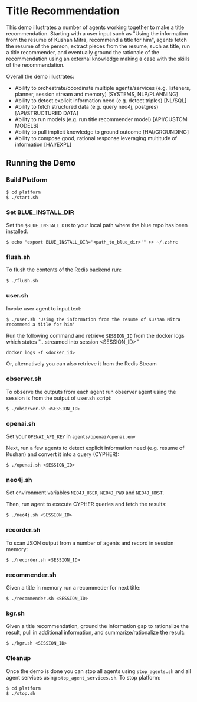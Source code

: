 # Title Recommendation

This demo illustrates a number of agents working together to make a title recommendation. Starting with a user input such as "Using the information from the resume of Kushan Mitra, recommend a title for him", agents fetch the resume of the person, extract pieces from the resume, such as title, run a title recommender, and eventually ground the rationale of the recommendation using an external knowledge making a case with the skills of the recommendation.

Overall the demo illustrates:
* Ability to orchestrate/coordinate multiple agents/services (e.g. listeners, planner, session stream and memory) [SYSTEMS, NLP/PLANNING]
* Ability to detect explicit information need (e.g. detect triples) [NL/SQL]
* Ability to fetch structured data (e.g. query neo4j, postgres) [API/STRUCTURED DATA]
* Ability to run models (e.g. run title recommender model) [API/CUSTOM MODELS]
* Ability to pull implicit knowledge to ground outcome [HAI/GROUNDING]
* Ability to compose good, rational response leveraging multitude of information [HAI/EXPL]

## Running the Demo

### Build Platform

```
$ cd platform
$ ./start.sh
```

### Set BLUE_INSTALL_DIR

Set the `$BLUE_INSTALL_DIR` to your local path where the blue repo has been installed.

```
$ echo "export BLUE_INSTALL_DIR='<path_to_blue_dir>'" >> ~/.zshrc
```

### flush.sh
To flush the contents of the Redis backend run:
```
$ ./flush.sh
```

### user.sh
Invoke user agent to input text:
```
$ ./user.sh 'Using the information from the resume of Kushan Mitra recommend a title for him'
```

 Run the following command and retrieve `SESSION_ID` from the docker logs which states "...streamed into session <SESSION_ID>"
```
docker logs -f <docker_id>
```
Or, alternatively you can also retrieve it from the Redis Stream

### observer.sh
To observe the outputs from each agent run observer agent using the session is from the output of user.sh script:
```
$ ./observer.sh <SESSION_ID>
```

### openai.sh

Set your `OPENAI_API_KEY` in `agents/openai/openai.env`

Next, run a few agents to detect explicit information need (e.g. resume of Kushan) and convert it into a query (CYPHER):
```
$ ./openai.sh <SESSION_ID>
```

### neo4j.sh

Set environment variables `NEO4J_USER`, `NEO4J_PWD` and `NEO4J_HOST`.

Then, run agent to execute CYPHER queries and fetch the results:
```
$ ./neo4j.sh <SESSION_ID>
```

### recorder.sh
To scan JSON output from a number of agents and record in session memory:
```
$ ./recorder.sh <SESSION_ID>
```

### recommender.sh
Given a title in memory run a recommeder for next title:
```
$ ./recommender.sh <SESSION_ID>
```

### kgr.sh
Given a title recommendation, ground the information gap to rationalize the result, pull in additional information, and summarize/rationalize the result:
```
$ ./kgr.sh <SESSION_ID>
```

### Cleanup
Once the demo is done you can stop all agents using `stop_agents.sh` and all agent services using `stop_agent_services.sh`.
To stop platform:
```
$ cd platform
$ ./stop.sh
```